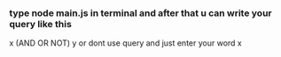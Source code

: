 ### type node main.js in terminal and after that u can write your query like this
<p>
x (AND OR NOT) y    or dont use query  and just  enter your word x
</p>
